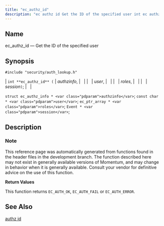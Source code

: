 ```yaml
---
title: "ec_authz_id"
description: "ec authz id Get the ID of the specified user int ec authz id authzinfo user roles session struct ec authz info authzinfo const char user ec ptr array roles Event session This reference page was automatically generated from functions found in the header files in the development branch The..."
---
```


<a name="apis.ec_authz_id"></a> 
## Name

ec_authz_id — Get the ID of the specified user

## Synopsis

`#include "security/auth_lookup.h"`

| `int **ec_authz_id** (` | <var class="pdparam">authzinfo</var>, |   |
|   | <var class="pdparam">user</var>, |   |
|   | <var class="pdparam">roles</var>, |   |
|   | <var class="pdparam">session</var>`)`; |   |

`struct ec_authz_info * <var class="pdparam">authzinfo</var>`;
`const char * <var class="pdparam">user</var>`;
`ec_ptr_array * <var class="pdparam">roles</var>`;
`Event * <var class="pdparam">session</var>`;<a name="idp59632640"></a> 
## Description

### Note

This reference page was automatically generated from functions found in the header files in the development branch. The function described here may not exist in generally available versions of Momentum, and may change in behavior when it is generally available. Consult your vendor for definitive advice on the use of this function.

**<a name="idp59635312"></a> Return Values**

This function returns `EC_AUTH_OK`, `EC_AUTH_FAIL` or `EC_AUTH_ERROR`.

<a name="idp59637728"></a> 
## See Also

[authz id](/momentum/3/3-reference/3-reference-console-commands-authz-id)
